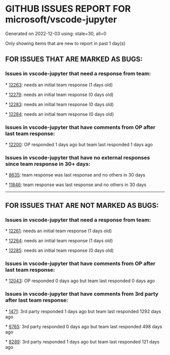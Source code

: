 
# GITHUB ISSUES REPORT FOR microsoft/vscode-jupyter


Generated on 2022-12-03 using: stale=30, all=0


Only showing items that are new to report in past 1 day(s)


## FOR ISSUES THAT ARE MARKED AS BUGS:


### Issues in vscode-jupyter that need a response from team:


\* [12263](https://github.com/microsoft/vscode-jupyter/issues/12263 "Debug options don't show up when accessible in a new notebook"): needs an initial team response (1 days old)

\* [12279](https://github.com/microsoft/vscode-jupyter/issues/12279 "Failed to install ipykernel package"): needs an initial team response (0 days old)

\* [12283](https://github.com/microsoft/vscode-jupyter/issues/12283 "local kernel and local python for web should not be available on Web"): needs an initial team response (0 days old)

\* [12284](https://github.com/microsoft/vscode-jupyter/issues/12284 "Editing and running large jupyter notebook files extremely slow when operating on a remote machine"): needs an initial team response (0 days old)

### Issues in vscode-jupyter that have comments from OP after last team response:


\* [12200](https://github.com/microsoft/vscode-jupyter/issues/12200 "Fail to activate the Jupyter extension"): OP responded 1 days ago but team last responded 1 days ago

### Issues in vscode-jupyter that have no external responses since team response in 30+ days:


\* [8635](https://github.com/microsoft/vscode-jupyter/issues/8635 "Render stored Matplotlib png output as a fallback when opening a notebook "): team response was last response and no others in 30 days

\* [11846](https://github.com/microsoft/vscode-jupyter/issues/11846 "mouse scroll stops when cursor in polars output"): team response was last response and no others in 30 days

---

## FOR ISSUES THAT ARE NOT MARKED AS BUGS:


### Issues in vscode-jupyter that need a response from team:


\* [12261](https://github.com/microsoft/vscode-jupyter/issues/12261 "Failed to launch Tensorboard due to wrong version detection"): needs an initial team response (1 days old)

\* [12264](https://github.com/microsoft/vscode-jupyter/issues/12264 "Reduce toolbar options when debugging"): needs an initial team response (1 days old)

\* [12285](https://github.com/microsoft/vscode-jupyter/issues/12285 "Merge builtin and jupyter error renderer"): needs an initial team response (0 days old)

### Issues in vscode-jupyter that have comments from OP after last team response:


\* [12043](https://github.com/microsoft/vscode-jupyter/issues/12043 "Typing `help(...)` or `?fun` to open in a text editor"): OP responded 0 days ago but team last responded 0 days ago

### Issues in vscode-jupyter that have comments from 3rd party after last team response:


\* [1471](https://github.com/microsoft/vscode-jupyter/issues/1471 "Auto-detect code blocks around the cursor location. Shift-enter executes the entire block"): 3rd party responded 1 days ago but team last responded 1292 days ago

\* [6765](https://github.com/microsoft/vscode-jupyter/issues/6765 "Explore using the interactive window as a console for notebook kernels"): 3rd party responded 0 days ago but team last responded 498 days ago

\* [8289](https://github.com/microsoft/vscode-jupyter/issues/8289 "Provide a way to skip diagnostics in the interactive window"): 3rd party responded 1 days ago but team last responded 121 days ago

